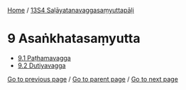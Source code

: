 
[Home](/) / [13S4 Saḷāyatanavaggasaṃyuttapāḷi](/tipitaka/13S4.md)

# 9 Asaṅkhatasaṃyutta

* [9.1 Paṭhamavagga](/tipitaka/13S4/9/9.1.md)
* [9.2 Dutiyavagga](/tipitaka/13S4/9/9.2.md)

[Go to previous page](/tipitaka/13S4/8/8.1/8.1.13.md) / [Go to parent page](/tipitaka/13S4/0.md) / [Go to next page](/tipitaka/13S4/9/9.1.md)


